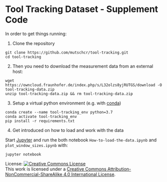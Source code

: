 # Tool Tracking Dataset - Supplement Code

In order to get things running:

1. Clone the repository

```
git clone https://github.com/mutschcr/tool-tracking.git
cd tool-tracking
```

2. Then you need to download the measurement data from an external host:
```
wget https://owncloud.fraunhofer.de/index.php/s/L32olzs8yjRUTGS/download -O tool-tracking-data.zip
unzip tool-tracking-data.zip && rm tool-tracking-data.zip
```

3. Setup a virtual python environment (e.g. with [conda](https://www.anaconda.com/))
```
conda create --name tool-tracking_env python=3.7
conda activate tool-tracking_env
pip install -r requirements.txt
```

4. Get introduced on how to load and work with the data

Start [Jupyter](https://jupyter.org/) and run the both notebook `How-to-load-the-data.ipynb` and `plot_window_sizes.ipynb` with:
```
jupyter notebook
```

License:
<a rel="license" href="http://creativecommons.org/licenses/by-nc-sa/4.0/"><img alt="Creative Commons License" style="border-width:0" src="https://i.creativecommons.org/l/by-nc-sa/4.0/88x31.png" /></a><br />This work is licensed under a <a rel="license" href="http://creativecommons.org/licenses/by-nc-sa/4.0/">Creative Commons Attribution-NonCommercial-ShareAlike 4.0 International License</a>.
